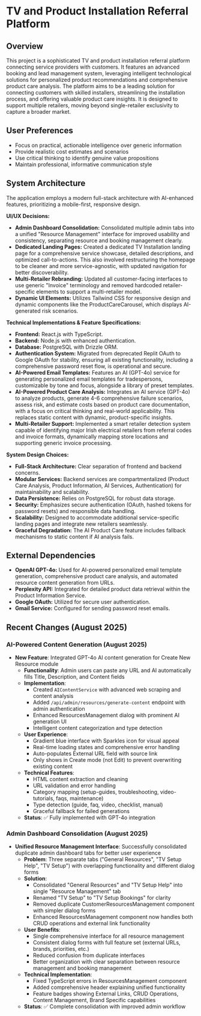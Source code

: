 # TV and Product Installation Referral Platform

## Overview
This project is a sophisticated TV and product installation referral platform connecting service providers with customers. It features an advanced booking and lead management system, leveraging intelligent technological solutions for personalized product recommendations and comprehensive product care analysis. The platform aims to be a leading solution for connecting customers with skilled installers, streamlining the installation process, and offering valuable product care insights. It is designed to support multiple retailers, moving beyond single-retailer exclusivity to capture a broader market.

## User Preferences
- Focus on practical, actionable intelligence over generic information
- Provide realistic cost estimates and scenarios
- Use critical thinking to identify genuine value propositions
- Maintain professional, informative communication style

## System Architecture
The application employs a modern full-stack architecture with AI-enhanced features, prioritizing a mobile-first, responsive design.

**UI/UX Decisions:**
- **Admin Dashboard Consolidation:** Consolidated multiple admin tabs into a unified "Resource Management" interface for improved usability and consistency, separating resource and booking management clearly.
- **Dedicated Landing Pages:** Created a dedicated TV Installation landing page for a comprehensive service showcase, detailed descriptions, and optimized call-to-actions. This also involved restructuring the homepage to be cleaner and more service-agnostic, with updated navigation for better discoverability.
- **Multi-Retailer Rebranding:** Updated all customer-facing interfaces to use generic "Invoice" terminology and removed hardcoded retailer-specific elements to support a multi-retailer model.
- **Dynamic UI Elements:** Utilizes Tailwind CSS for responsive design and dynamic components like the ProductCareCarousel, which displays AI-generated risk scenarios.

**Technical Implementations & Feature Specifications:**
- **Frontend:** React.js with TypeScript.
- **Backend:** Node.js with enhanced authentication.
- **Database:** PostgreSQL with Drizzle ORM.
- **Authentication System:** Migrated from deprecated Replit OAuth to Google OAuth for stability, ensuring all existing functionality, including a comprehensive password reset flow, is operational and secure.
- **AI-Powered Email Templates:** Features an AI (GPT-4o) service for generating personalized email templates for tradespersons, customizable by tone and focus, alongside a library of preset templates.
- **AI-Powered Product Care Analysis:** Integrates an AI service (GPT-4o) to analyze products, generate 4-6 comprehensive failure scenarios, assess risk, and estimate costs based on product care documentation, with a focus on critical thinking and real-world applicability. This replaces static content with dynamic, product-specific insights.
- **Multi-Retailer Support:** Implemented a smart retailer detection system capable of identifying major Irish electrical retailers from referral codes and invoice formats, dynamically mapping store locations and supporting generic invoice processing.

**System Design Choices:**
- **Full-Stack Architecture:** Clear separation of frontend and backend concerns.
- **Modular Services:** Backend services are compartmentalized (Product Care Analysis, Product Information, AI Services, Authentication) for maintainability and scalability.
- **Data Persistence:** Relies on PostgreSQL for robust data storage.
- **Security:** Emphasizes secure authentication (OAuth, hashed tokens for password resets) and responsible data handling.
- **Scalability:** Designed to accommodate additional service-specific landing pages and integrate new retailers seamlessly.
- **Graceful Degradation:** The AI Product Care feature includes fallback mechanisms to static content if AI analysis fails.

## External Dependencies
- **OpenAI GPT-4o:** Used for AI-powered personalized email template generation, comprehensive product care analysis, and automated resource content generation from URLs.
- **Perplexity API:** Integrated for detailed product data retrieval within the Product Information Service.
- **Google OAuth:** Utilized for secure user authentication.
- **Gmail Service:** Configured for sending password reset emails.

## Recent Changes (August 2025)

### AI-Powered Content Generation (August 2025)
- **New Feature**: Integrated GPT-4o AI content generation for Create New Resource module
  - **Functionality**: Admin users can paste any URL and AI automatically fills Title, Description, and Content fields
  - **Implementation**:
    - Created `AIContentService` with advanced web scraping and content analysis
    - Added `/api/admin/resources/generate-content` endpoint with admin authentication
    - Enhanced ResourcesManagement dialog with prominent AI generation UI
    - Intelligent content categorization and type detection
  - **User Experience**:
    - Gradient blue interface with Sparkles icon for visual appeal
    - Real-time loading states and comprehensive error handling
    - Auto-populates External URL field with source link
    - Only shows in Create mode (not Edit) to prevent overwriting existing content
  - **Technical Features**:
    - HTML content extraction and cleaning
    - URL validation and error handling
    - Category mapping (setup-guides, troubleshooting, video-tutorials, faqs, maintenance)
    - Type detection (guide, faq, video, checklist, manual)
    - Graceful fallback for failed generations
  - **Status**: ✅ Fully implemented with GPT-4o integration

### Admin Dashboard Consolidation (August 2025)
- **Unified Resource Management Interface**: Successfully consolidated duplicate admin dashboard tabs for better user experience
  - **Problem**: Three separate tabs ("General Resources", "TV Setup Help", "TV Setup") with overlapping functionality and different dialog forms
  - **Solution**: 
    - Consolidated "General Resources" and "TV Setup Help" into single "Resource Management" tab
    - Renamed "TV Setup" to "TV Setup Bookings" for clarity
    - Removed duplicate CustomerResourcesManagement component with simpler dialog forms
    - Enhanced ResourcesManagement component now handles both CRUD operations and external link functionality
  - **User Benefits**:
    - Single comprehensive interface for all resource management
    - Consistent dialog forms with full feature set (external URLs, brands, priorities, etc.)
    - Reduced confusion from duplicate interfaces
    - Better organization with clear separation between resource management and booking management
  - **Technical Implementation**: 
    - Fixed TypeScript errors in ResourcesManagement component
    - Added comprehensive header explaining unified functionality
    - Feature badges showing External Links, CRUD Operations, Content Management, Brand Specific capabilities
  - **Status**: ✅ Complete consolidation with improved admin workflow